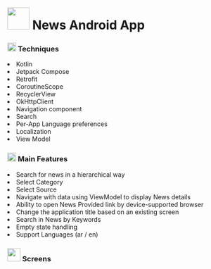 <h1>
<img src="https://github.com/user-attachments/assets/ebae04e7-d552-4f42-b3c7-13c1ef06b5d3" height="50px" width="50px"/>
  News Android App
</h1>

<h3>
<img src="https://github.com/user-attachments/assets/2637d95d-89c0-41a3-8671-3f7d5566d9bd" height="20px" width="20px"/>
  Techniques
</h3>
<li>Kotlin</li>
<li>Jetpack Compose</li>
<li>Retrofit</li>
<li>CoroutineScope</li>
<li>RecyclerView</li>
<li>OkHttpClient</li>
<li>Navigation component</li>
<li>Search</li>
<li>Per-App Language preferences</li>
<li>Localization</li>
<li>View Model</li>

<h3>
<img src="https://github.com/user-attachments/assets/0a7d6b80-b4c3-45c2-8199-652483ac0584" height="20px" width="20px"/>
Main Features
</h3>
<li>
  Search for news in a hierarchical way
  <li>Select Category</li>
  <li>Select Source</li>
</li>
<li>
  Navigate with data using ViewModel to display News details
</li>
<li>
  Ability to open News Provided link by device-supported browser
</li>
<li>
  Change the application title based on an existing screen
</li>
<li>
  Search in News by Keywords
</li>
<li>
  Empty state handling
</li>
<li>Support Languages (ar / en)</li>

<h3>
<img src="https://github.com/user-attachments/assets/84aae206-3616-413b-874b-3e8b531ae45a" height="30px" width="30px"/>
Screens
</h3>
